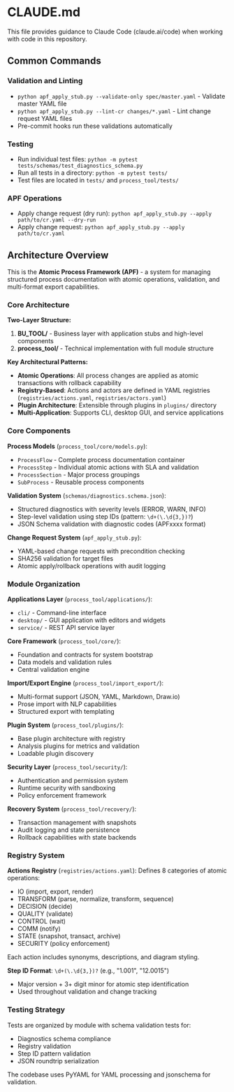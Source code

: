 # CLAUDE.md

This file provides guidance to Claude Code (claude.ai/code) when working with code in this repository.

## Common Commands

### Validation and Linting
- `python apf_apply_stub.py --validate-only spec/master.yaml` - Validate master YAML file
- `python apf_apply_stub.py --lint-cr changes/*.yaml` - Lint change request YAML files
- Pre-commit hooks run these validations automatically

### Testing
- Run individual test files: `python -m pytest tests/schemas/test_diagnostics_schema.py`
- Run all tests in a directory: `python -m pytest tests/`
- Test files are located in `tests/` and `process_tool/tests/`

### APF Operations
- Apply change request (dry run): `python apf_apply_stub.py --apply path/to/cr.yaml --dry-run`
- Apply change request: `python apf_apply_stub.py --apply path/to/cr.yaml`

## Architecture Overview

This is the **Atomic Process Framework (APF)** - a system for managing structured process documentation with atomic operations, validation, and multi-format export capabilities.

### Core Architecture

**Two-Layer Structure:**
1. **BU_TOOL/** - Business layer with application stubs and high-level components
2. **process_tool/** - Technical implementation with full module structure

**Key Architectural Patterns:**
- **Atomic Operations**: All process changes are applied as atomic transactions with rollback capability
- **Registry-Based**: Actions and actors are defined in YAML registries (`registries/actions.yaml`, `registries/actors.yaml`)
- **Plugin Architecture**: Extensible through plugins in `plugins/` directory
- **Multi-Application**: Supports CLI, desktop GUI, and service applications

### Core Components

**Process Models** (`process_tool/core/models.py`):
- `ProcessFlow` - Complete process documentation container
- `ProcessStep` - Individual atomic actions with SLA and validation
- `ProcessSection` - Major process groupings
- `SubProcess` - Reusable process components

**Validation System** (`schemas/diagnostics.schema.json`):
- Structured diagnostics with severity levels (ERROR, WARN, INFO)
- Step-level validation using step IDs (pattern: `\d+(\.\d{3,})?`)
- JSON Schema validation with diagnostic codes (APFxxxx format)

**Change Request System** (`apf_apply_stub.py`):
- YAML-based change requests with precondition checking
- SHA256 validation for target files
- Atomic apply/rollback operations with audit logging

### Module Organization

**Applications Layer** (`process_tool/applications/`):
- `cli/` - Command-line interface
- `desktop/` - GUI application with editors and widgets
- `service/` - REST API service layer

**Core Framework** (`process_tool/core/`):
- Foundation and contracts for system bootstrap
- Data models and validation rules
- Central validation engine

**Import/Export Engine** (`process_tool/import_export/`):
- Multi-format support (JSON, YAML, Markdown, Draw.io)
- Prose import with NLP capabilities
- Structured export with templating

**Plugin System** (`process_tool/plugins/`):
- Base plugin architecture with registry
- Analysis plugins for metrics and validation
- Loadable plugin discovery

**Security Layer** (`process_tool/security/`):
- Authentication and permission system
- Runtime security with sandboxing
- Policy enforcement framework

**Recovery System** (`process_tool/recovery/`):
- Transaction management with snapshots
- Audit logging and state persistence
- Rollback capabilities with state backends

### Registry System

**Actions Registry** (`registries/actions.yaml`):
Defines 8 categories of atomic operations:
- IO (import, export, render)
- TRANSFORM (parse, normalize, transform, sequence)
- DECISION (decide)
- QUALITY (validate)
- CONTROL (wait)
- COMM (notify)
- STATE (snapshot, transact, archive)
- SECURITY (policy enforcement)

Each action includes synonyms, descriptions, and diagram styling.

**Step ID Format**: `\d+(\.\d{3,})?` (e.g., "1.001", "12.0015")
- Major version + 3+ digit minor for atomic step identification
- Used throughout validation and change tracking

### Testing Strategy

Tests are organized by module with schema validation tests for:
- Diagnostics schema compliance
- Registry validation
- Step ID pattern validation
- JSON roundtrip serialization

The codebase uses PyYAML for YAML processing and jsonschema for validation.